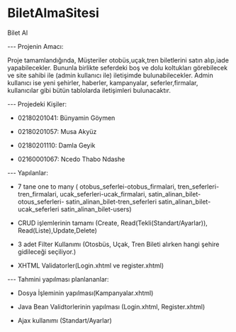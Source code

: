 # BiletAlmaSitesi
Bilet Al


--- Projenin Amacı:

Proje tamamlandığında, Müşteriler otobüs,uçak,tren biletlerini satın alıp,iade yapabilecekler. Bununla birlikte 
seferdeki boş ve dolu koltukları görebilecek ve site sahibi ile (admin kullanıcı ile) iletişimde bulunabilecekler. 
Admin kullanıcı ise yeni şehirler, haberler, kampanyalar, seferler,firmalar, kullanıcılar gibi bütün tablolarda iletişimleri 
bulunacaktır.


--- Projedeki Kişiler:

- 02180201041: Bünyamin Göymen

- 02180201057: Musa Akyüz

- 02180201110: Damla Geyik

- 02160001067: Ncedo Thabo Ndashe

--- Yapılanlar:

- 7 tane one to many ( otobus_seferlei-otobus_firmalari, tren_seferleri-tren_firmalari, ucak_seferleri-ucak_firmalari, satin_alinan_bilet-otous_seferleri- satin_alinan_bilet-tren_seferleri satin_alinan_bilet-ucak_seferleri satin_alinan_bilet-users)

- CRUD işlemlerinin tamamı (Create, Read(Tekli(Standart/Ayarlar)), Read(Liste),Update,Delete)

- 3 adet Filter Kullanımı (Otosbüs, Uçak, Tren Bileti alırken hangi şehire gidileceği seçiliyor.)

- XHTML Validatorler(Login.xhtml ve register.xhtml)


--- Tahmini yapılması planlananlar:

- Dosya İşleminin yapılması(Kampanyalar.xhtml)

- Java Bean Validtorlerinin yapılması (Login.xhtml, Register.xhtml)

- Ajax kullanımı (Standart/Ayarlar)

